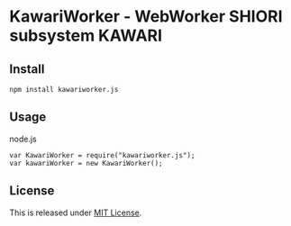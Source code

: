 KawariWorker - WebWorker SHIORI subsystem KAWARI
==========================

Install
--------------------------
```
npm install kawariworker.js
```

Usage
--------------------------
node.js
```
var KawariWorker = require("kawariworker.js");
var kawariWorker = new KawariWorker();
```

License
--------------------------

This is released under [MIT License](http://narazaka.net/license/MIT?2015).

